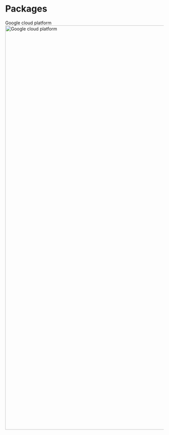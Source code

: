 # Packages

Google cloud platform
<img width="1280" alt="Google cloud platform" src="https://user-images.githubusercontent.com/70293544/99319015-6d29e180-282e-11eb-9229-b2c488de69b3.png">


